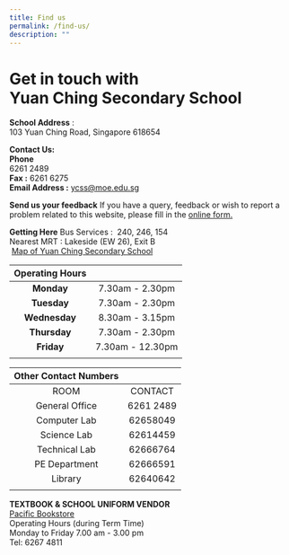 ```yaml
---
title: Find us
permalink: /find-us/
description: ""
---
```




# Get in touch with  <br> **Yuan Ching Secondary School**


**School Address** : <br> 103 Yuan Ching Road, Singapore 618654  

**Contact Us:**  <br> **Phone** <br>  6261 2489  
**Fax :** 6261 6275  
**Email Address :** ycss@moe.edu.sg  

**Send us your feedback**
If you have a query, feedback or wish to report a problem related to this website, please fill in the [online form.](https://for.edu.sg/ycss-feedbackform)

**Getting Here**
Bus Services :  240, 246, 154  
Nearest MRT : Lakeside (EW 26), Exit B  
 [Map of Yuan Ching Secondary School](https://goo.gl/maps/1CnX258wkJoFBVaS9)


| Operating Hours  |  |
|:---:|:---:|
|  **Monday** |  7.30am - 2.30pm |
|  **Tuesday** |  7.30am - 2.30pm |
|  **Wednesday**|  8.30am - 3.15pm |
|  **Thursday** |  7.30am - 2.30pm |
|  **Friday**  | 7.30am - 12.30pm |
| | |
 
| Other Contact Numbers  |  |
|:---:|:---:|
| ROOM | CONTACT |
|  General Office |  6261 2489 |
|  Computer Lab |  62658049 |
|  Science Lab |  62614459 |
|  Technical Lab |  62666764 |
|  PE Department     |  62666591 |
|  Library |  62640642 |
| | |

**TEXTBOOK & SCHOOL UNIFORM VENDOR** <br>
<u>Pacific Bookstore</u><br>
Operating Hours (during Term Time) <br>
Monday to Friday 7.00 am - 3.00 pm
<br> Tel: 6267 4811